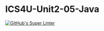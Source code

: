 # ICS4U-Unit2-05-Java

[![GitHub's Super Linter](https://github.com/ahmad-elkhawaldeh/ICS4U-Unit2-05-Java/workflows/GitHub's%20Super%20Linter/badge.svg)](https://github.com/ahmad-elkhawaldeh/ICS4U-Unit2-05-Java/actions)     
